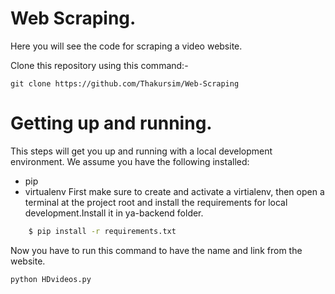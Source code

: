 # Web Scraping.
 
Here you will see the code for scraping a video website. 

Clone this repository using this command:-

   `git clone https://github.com/Thakursim/Web-Scraping`

# Getting up and running.

This steps will get you up and running with a local development environment. We assume you have the following installed:

  - pip
  - virtualenv
First make sure to create and activate a virtialenv, then open a terminal at the project root and install the requirements for local development.Install it in ya-backend folder. 
```sh
    $ pip install -r requirements.txt
```
Now you have to run this command to have the name and link from the website.
```sh
python HDvideos.py
```



